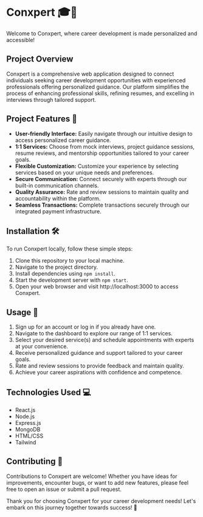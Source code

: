 # Conxpert 🎓🚀

Welcome to Conxpert, where career development is made personalized and accessible!

## Project Overview

Conxpert is a comprehensive web application designed to connect individuals seeking career development opportunities with experienced professionals offering personalized guidance. Our platform simplifies the process of enhancing professional skills, refining resumes, and excelling in interviews through tailored support.

## Project Features 🌟

- **User-friendly Interface:** Easily navigate through our intuitive design to access personalized career guidance.
- **1:1 Services:** Choose from mock interviews, project guidance sessions, resume reviews, and mentorship opportunities tailored to your career goals.
- **Flexible Customization:** Customize your experience by selecting services based on your unique needs and preferences.
- **Secure Communication:** Connect securely with experts through our built-in communication channels.
- **Quality Assurance:** Rate and review sessions to maintain quality and accountability within the platform.
- **Seamless Transactions:** Complete transactions securely through our integrated payment infrastructure.

## Installation 🛠️

To run Conxpert locally, follow these simple steps:

1. Clone this repository to your local machine.
2. Navigate to the project directory.
3. Install dependencies using `npm install`.
4. Start the development server with `npm start`.
5. Open your web browser and visit http://localhost:3000 to access Conxpert.

## Usage 🚀

1. Sign up for an account or log in if you already have one.
2. Navigate to the dashboard to explore our range of 1:1 services.
3. Select your desired service(s) and schedule appointments with experts at your convenience.
4. Receive personalized guidance and support tailored to your career goals.
5. Rate and review sessions to provide feedback and maintain quality.
6. Achieve your career aspirations with confidence and competence.

## Technologies Used 💻

- React.js
- Node.js
- Express.js
- MongoDB
- HTML/CSS
- Tailwind

## Contributing 🙌

Contributions to Conxpert are welcome! Whether you have ideas for improvements, encounter bugs, or want to add new features, please feel free to open an issue or submit a pull request.

Thank you for choosing Conxpert for your career development needs! Let's embark on this journey together towards success! 🎉
